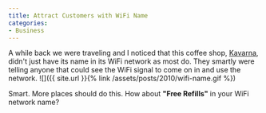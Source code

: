 ```yaml
---
title: Attract Customers with WiFi Name
categories:
- Business
---
```


A while back we were traveling and I noticed that this coffee shop, [Kavarna](http://www.kavarna.com/), didn't just have its name in its WiFi network as most do. They smartly were telling anyone that could see the WiFi signal to come on in and use the network.
![]({{ site.url }}{% link /assets/posts/2010/wifi-name.gif %})

Smart. More places should do this. How about **"Free Refills"** in your WiFi network name?
